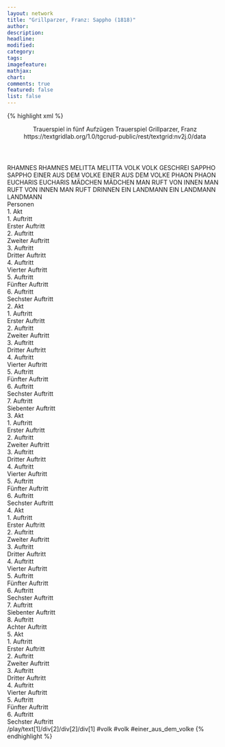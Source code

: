 ```yaml
---
layout: network
title: "Grillparzer, Franz: Sappho (1818)"
author:
description:
headline:
modified:
category:
tags:
imagefeature:
mathjax:
chart:
comments: true
featured: false
list: false
---
```

{% highlight xml %}
<?xml-model href="https://raw.githubusercontent.com/DLiNa/project/master/rules/lina.rnc"?><?xml-model href="https://raw.githubusercontent.com/DLiNa/project/master/rules/lina.sch"?>
<play xmlns="http://lina.digital">
  <header>
    <title>Sappho</title>
    <subtitle>Trauerspiel in fünf Aufzügen</subtitle>
    <genretitle>Trauerspiel</genretitle>
    <author>Grillparzer, Franz</author>
    <date type="print" when="1819"/>
    <date type="premiere" when="1818"/>
    <date type="written" when="1817"/>
    <source>https://textgridlab.org/1.0/tgcrud-public/rest/textgrid:nv2j.0/data</source>
  </header>
  <personae>
    <character>
      <name>RHAMNES</name>
      <alias xml:id="rhamnes">
        <name>RHAMNES</name>
      </alias>
    </character>
    <character>
      <name>MELITTA</name>
      <alias xml:id="melitta">
        <name>MELITTA</name>
      </alias>
    </character>
    <character>
      <name>VOLK</name>
      <alias xml:id="volk">
        <name>VOLK</name>
      </alias>
      <alias xml:id="geschrei">
        <name>GESCHREI</name>
      </alias>
    </character>
    <character>
      <name>SAPPHO</name>
      <alias xml:id="sappho">
        <name>SAPPHO</name>
      </alias>
    </character>
    <character>
      <name>EINER AUS DEM VOLKE</name>
      <alias xml:id="einer_aus_dem_volke">
        <name>EINER AUS DEM VOLKE</name>
      </alias>
    </character>
    <character>
      <name>PHAON</name>
      <alias xml:id="phaon">
        <name>PHAON</name>
      </alias>
    </character>
    <character>
      <name>EUCHARIS</name>
      <alias xml:id="eucharis">
        <name>EUCHARIS</name>
      </alias>
    </character>
    <character>
      <name>MÄDCHEN</name>
      <alias xml:id="mädchen">
        <name>MÄDCHEN</name>
      </alias>
    </character>
    <character>
      <name>MAN RUFT VON INNEN</name>
      <alias xml:id="man_ruft_von_innen">
        <name>MAN RUFT VON INNEN</name>
      </alias>
      <alias xml:id="man_ruft_drinnen">
        <name>MAN RUFT DRINNEN</name>
      </alias>
    </character>
    <character>
      <name>EIN LANDMANN</name>
      <alias xml:id="ein_landmann">
        <name>EIN LANDMANN</name>
      </alias>
      <alias xml:id="landmann">
        <name>LANDMANN</name>
      </alias>
    </character>
  </personae>
  <text>
    <div>
      <head>Personen</head>
    </div>
    <div>
      <head>1. Akt</head>
      <div>
        <head>1. Auftritt</head>
        <div>
          <head>Erster Auftritt</head>
          <sp who="#rhamnes">
            <amount n="11" unit="speech_acts"/>
            <amount n="265" unit="words"/>
            <amount n="40" unit="lines"/>
            <amount n="1426" unit="chars"/>
          </sp>
          <sp who="#melitta">
            <amount n="8" unit="speech_acts"/>
            <amount n="60" unit="words"/>
            <amount n="12" unit="lines"/>
            <amount n="281" unit="chars"/>
          </sp>
          <sp who="#geschrei">
            <amount n="1" unit="speech_acts"/>
            <amount n="3" unit="words"/>
            <amount n="1" unit="lines"/>
            <amount n="19" unit="chars"/>
          </sp>
          <sp who="#volk">
            <amount n="1" unit="speech_acts"/>
            <amount n="4" unit="words"/>
            <amount n="1" unit="lines"/>
            <amount n="25" unit="chars"/>
          </sp>
        </div>
      </div>
      <div>
        <head>2. Auftritt</head>
        <div>
          <head>Zweiter Auftritt</head>
          <sp who="#volk #einer_aus_dem_volke">
            <amount n="2" unit="speech_acts"/>
            <amount n="10" unit="words"/>
            <amount n="2" unit="lines"/>
            <amount n="62" unit="chars"/>
          </sp>
          <sp who="#rhamnes">
            <amount n="2" unit="speech_acts"/>
            <amount n="12" unit="words"/>
            <amount n="2" unit="lines"/>
            <amount n="63" unit="chars"/>
          </sp>
          <sp who="#sappho">
            <amount n="6" unit="speech_acts"/>
            <amount n="394" unit="words"/>
            <amount n="52" unit="lines"/>
            <amount n="2144" unit="chars"/>
          </sp>
          <sp who="#einer_aus_dem_volke">
            <amount n="2" unit="speech_acts"/>
            <amount n="36" unit="words"/>
            <amount n="5" unit="lines"/>
            <amount n="213" unit="chars"/>
          </sp>
          <sp who="#phaon">
            <amount n="2" unit="speech_acts"/>
            <amount n="30" unit="words"/>
            <amount n="4" unit="lines"/>
            <amount n="172" unit="chars"/>
          </sp>
        </div>
      </div>
      <div>
        <head>3. Auftritt</head>
        <div>
          <head>Dritter Auftritt</head>
          <sp who="#sappho">
            <amount n="8" unit="speech_acts"/>
            <amount n="583" unit="words"/>
            <amount n="77" unit="lines"/>
            <amount n="3193" unit="chars"/>
          </sp>
          <sp who="#phaon">
            <amount n="8" unit="speech_acts"/>
            <amount n="884" unit="words"/>
            <amount n="120" unit="lines"/>
            <amount n="4845" unit="chars"/>
          </sp>
        </div>
      </div>
      <div>
        <head>4. Auftritt</head>
        <div>
          <head>Vierter Auftritt</head>
          <sp who="#rhamnes">
            <amount n="3" unit="speech_acts"/>
            <amount n="5" unit="words"/>
            <amount n="3" unit="lines"/>
            <amount n="35" unit="chars"/>
          </sp>
          <sp who="#sappho">
            <amount n="4" unit="speech_acts"/>
            <amount n="104" unit="words"/>
            <amount n="17" unit="lines"/>
            <amount n="596" unit="chars"/>
          </sp>
          <sp who="#phaon">
            <amount n="1" unit="speech_acts"/>
            <amount n="40" unit="words"/>
            <amount n="5" unit="lines"/>
            <amount n="210" unit="chars"/>
          </sp>
        </div>
      </div>
      <div>
        <head>5. Auftritt</head>
        <div>
          <head>Fünfter Auftritt</head>
          <sp who="#sappho">
            <amount n="9" unit="speech_acts"/>
            <amount n="755" unit="words"/>
            <amount n="101" unit="lines"/>
            <amount n="4074" unit="chars"/>
          </sp>
          <sp who="#melitta">
            <amount n="7" unit="speech_acts"/>
            <amount n="71" unit="words"/>
            <amount n="10" unit="lines"/>
            <amount n="363" unit="chars"/>
          </sp>
        </div>
      </div>
      <div>
        <head>6. Auftritt</head>
        <div>
          <head>Sechster Auftritt</head>
          <sp who="#sappho">
            <amount n="1" unit="speech_acts"/>
            <amount n="174" unit="words"/>
            <amount n="28" unit="lines"/>
            <amount n="1025" unit="chars"/>
          </sp>
        </div>
      </div>
    </div>
    <div>
      <head>2. Akt</head>
      <div>
        <head>1. Auftritt</head>
        <div>
          <head>Erster Auftritt</head>
          <sp who="#phaon">
            <amount n="1" unit="speech_acts"/>
            <amount n="443" unit="words"/>
            <amount n="60" unit="lines"/>
            <amount n="2406" unit="chars"/>
          </sp>
        </div>
      </div>
      <div>
        <head>2. Auftritt</head>
        <div>
          <head>Zweiter Auftritt</head>
          <sp who="#eucharis">
            <amount n="5" unit="speech_acts"/>
            <amount n="292" unit="words"/>
            <amount n="37" unit="lines"/>
            <amount n="1515" unit="chars"/>
          </sp>
          <sp who="#mädchen">
            <amount n="1" unit="speech_acts"/>
            <amount n="2" unit="words"/>
            <amount n="1" unit="lines"/>
            <amount n="10" unit="chars"/>
          </sp>
          <sp who="#melitta">
            <amount n="3" unit="speech_acts"/>
            <amount n="10" unit="words"/>
            <amount n="3" unit="lines"/>
            <amount n="39" unit="chars"/>
          </sp>
        </div>
      </div>
      <div>
        <head>3. Auftritt</head>
        <div>
          <head>Dritter Auftritt</head>
          <sp who="#melitta">
            <amount n="1" unit="speech_acts"/>
            <amount n="311" unit="words"/>
            <amount n="38" unit="lines"/>
            <amount n="1596" unit="chars"/>
          </sp>
        </div>
      </div>
      <div>
        <head>4. Auftritt</head>
        <div>
          <head>Vierter Auftritt</head>
          <sp who="#phaon">
            <amount n="30" unit="speech_acts"/>
            <amount n="429" unit="words"/>
            <amount n="70" unit="lines"/>
            <amount n="2274" unit="chars"/>
          </sp>
          <sp who="#melitta">
            <amount n="29" unit="speech_acts"/>
            <amount n="560" unit="words"/>
            <amount n="82" unit="lines"/>
            <amount n="2875" unit="chars"/>
          </sp>
          <sp who="#man_ruft_drinnen">
            <amount n="1" unit="speech_acts"/>
            <amount n="1" unit="words"/>
            <amount n="1" unit="lines"/>
            <amount n="8" unit="chars"/>
          </sp>
          <sp who="#man_ruft_von_innen">
            <amount n="1" unit="speech_acts"/>
            <amount n="1" unit="words"/>
            <amount n="1" unit="lines"/>
            <amount n="8" unit="chars"/>
          </sp>
        </div>
      </div>
      <div>
        <head>5. Auftritt</head>
        <div>
          <head>Fünfter Auftritt</head>
          <sp who="#sappho">
            <amount n="7" unit="speech_acts"/>
            <amount n="36" unit="words"/>
            <amount n="8" unit="lines"/>
            <amount n="180" unit="chars"/>
          </sp>
          <sp who="#melitta">
            <amount n="6" unit="speech_acts"/>
            <amount n="21" unit="words"/>
            <amount n="6" unit="lines"/>
            <amount n="99" unit="chars"/>
          </sp>
          <sp who="#phaon">
            <amount n="1" unit="speech_acts"/>
            <amount n="3" unit="words"/>
            <amount n="1" unit="lines"/>
            <amount n="17" unit="chars"/>
          </sp>
        </div>
      </div>
      <div>
        <head>6. Auftritt</head>
        <div>
          <head>Sechster Auftritt</head>
          <sp who="#sappho">
            <amount n="19" unit="speech_acts"/>
            <amount n="464" unit="words"/>
            <amount n="72" unit="lines"/>
            <amount n="2504" unit="chars"/>
          </sp>
          <sp who="#phaon">
            <amount n="18" unit="speech_acts"/>
            <amount n="75" unit="words"/>
            <amount n="18" unit="lines"/>
            <amount n="360" unit="chars"/>
          </sp>
        </div>
      </div>
      <div>
        <head>7. Auftritt</head>
        <div>
          <head>Siebenter Auftritt</head>
          <sp who="#phaon">
            <amount n="1" unit="speech_acts"/>
            <amount n="36" unit="words"/>
            <amount n="5" unit="lines"/>
            <amount n="173" unit="chars"/>
          </sp>
        </div>
      </div>
    </div>
    <div>
      <head>3. Akt</head>
      <div>
        <head>1. Auftritt</head>
        <div>
          <head>Erster Auftritt</head>
          <sp who="#sappho">
            <amount n="6" unit="speech_acts"/>
            <amount n="529" unit="words"/>
            <amount n="72" unit="lines"/>
            <amount n="2863" unit="chars"/>
          </sp>
          <sp who="#phaon">
            <amount n="8" unit="speech_acts"/>
            <amount n="511" unit="words"/>
            <amount n="69" unit="lines"/>
            <amount n="2757" unit="chars"/>
          </sp>
        </div>
      </div>
      <div>
        <head>2. Auftritt</head>
        <div>
          <head>Zweiter Auftritt</head>
          <sp who="#sappho">
            <amount n="1" unit="speech_acts"/>
            <amount n="377" unit="words"/>
            <amount n="50" unit="lines"/>
            <amount n="2007" unit="chars"/>
          </sp>
        </div>
      </div>
      <div>
        <head>3. Auftritt</head>
        <div>
          <head>Dritter Auftritt</head>
          <sp who="#eucharis">
            <amount n="8" unit="speech_acts"/>
            <amount n="258" unit="words"/>
            <amount n="35" unit="lines"/>
            <amount n="1340" unit="chars"/>
          </sp>
          <sp who="#sappho">
            <amount n="8" unit="speech_acts"/>
            <amount n="74" unit="words"/>
            <amount n="13" unit="lines"/>
            <amount n="378" unit="chars"/>
          </sp>
        </div>
      </div>
      <div>
        <head>4. Auftritt</head>
        <div>
          <head>Vierter Auftritt</head>
          <sp who="#sappho">
            <amount n="1" unit="speech_acts"/>
            <amount n="17" unit="words"/>
            <amount n="2" unit="lines"/>
            <amount n="89" unit="chars"/>
          </sp>
        </div>
      </div>
      <div>
        <head>5. Auftritt</head>
        <div>
          <head>Fünfter Auftritt</head>
          <sp who="#melitta">
            <amount n="19" unit="speech_acts"/>
            <amount n="194" unit="words"/>
            <amount n="33" unit="lines"/>
            <amount n="1001" unit="chars"/>
          </sp>
          <sp who="#sappho">
            <amount n="20" unit="speech_acts"/>
            <amount n="643" unit="words"/>
            <amount n="97" unit="lines"/>
            <amount n="3510" unit="chars"/>
          </sp>
        </div>
      </div>
      <div>
        <head>6. Auftritt</head>
        <div>
          <head>Sechster Auftritt</head>
          <sp who="#phaon">
            <amount n="9" unit="speech_acts"/>
            <amount n="409" unit="words"/>
            <amount n="55" unit="lines"/>
            <amount n="2153" unit="chars"/>
          </sp>
          <sp who="#sappho">
            <amount n="6" unit="speech_acts"/>
            <amount n="50" unit="words"/>
            <amount n="10" unit="lines"/>
            <amount n="264" unit="chars"/>
          </sp>
          <sp who="#melitta">
            <amount n="5" unit="speech_acts"/>
            <amount n="44" unit="words"/>
            <amount n="7" unit="lines"/>
            <amount n="226" unit="chars"/>
          </sp>
        </div>
      </div>
    </div>
    <div>
      <head>4. Akt</head>
      <div>
        <head>1. Auftritt</head>
        <div>
          <head>Erster Auftritt</head>
          <sp who="#sappho">
            <amount n="1" unit="speech_acts"/>
            <amount n="432" unit="words"/>
            <amount n="56" unit="lines"/>
            <amount n="2301" unit="chars"/>
          </sp>
        </div>
      </div>
      <div>
        <head>2. Auftritt</head>
        <div>
          <head>Zweiter Auftritt</head>
          <sp who="#rhamnes">
            <amount n="19" unit="speech_acts"/>
            <amount n="145" unit="words"/>
            <amount n="29" unit="lines"/>
            <amount n="799" unit="chars"/>
          </sp>
          <sp who="#sappho">
            <amount n="18" unit="speech_acts"/>
            <amount n="546" unit="words"/>
            <amount n="78" unit="lines"/>
            <amount n="2858" unit="chars"/>
          </sp>
        </div>
      </div>
      <div>
        <head>3. Auftritt</head>
        <div>
          <head>Dritter Auftritt</head>
          <sp who="#sappho">
            <amount n="1" unit="speech_acts"/>
            <amount n="72" unit="words"/>
            <amount n="7" unit="lines"/>
            <amount n="345" unit="chars"/>
          </sp>
        </div>
      </div>
      <div>
        <head>4. Auftritt</head>
        <div>
          <head>Vierter Auftritt</head>
          <sp who="#melitta">
            <amount n="16" unit="speech_acts"/>
            <amount n="144" unit="words"/>
            <amount n="26" unit="lines"/>
            <amount n="726" unit="chars"/>
          </sp>
          <sp who="#rhamnes">
            <amount n="15" unit="speech_acts"/>
            <amount n="168" unit="words"/>
            <amount n="27" unit="lines"/>
            <amount n="825" unit="chars"/>
          </sp>
        </div>
      </div>
      <div>
        <head>5. Auftritt</head>
        <div>
          <head>Fünfter Auftritt</head>
          <sp who="#phaon">
            <amount n="27" unit="speech_acts"/>
            <amount n="571" unit="words"/>
            <amount n="87" unit="lines"/>
            <amount n="3020" unit="chars"/>
          </sp>
          <sp who="#rhamnes">
            <amount n="15" unit="speech_acts"/>
            <amount n="121" unit="words"/>
            <amount n="24" unit="lines"/>
            <amount n="676" unit="chars"/>
          </sp>
          <sp who="#melitta">
            <amount n="12" unit="speech_acts"/>
            <amount n="61" unit="words"/>
            <amount n="14" unit="lines"/>
            <amount n="310" unit="chars"/>
          </sp>
        </div>
      </div>
      <div>
        <head>6. Auftritt</head>
        <div>
          <head>Sechster Auftritt</head>
          <sp who="#eucharis">
            <amount n="4" unit="speech_acts"/>
            <amount n="92" unit="words"/>
            <amount n="14" unit="lines"/>
            <amount n="481" unit="chars"/>
          </sp>
          <sp who="#rhamnes">
            <amount n="3" unit="speech_acts"/>
            <amount n="5" unit="words"/>
            <amount n="3" unit="lines"/>
            <amount n="32" unit="chars"/>
          </sp>
        </div>
      </div>
      <div>
        <head>7. Auftritt</head>
        <div>
          <head>Siebenter Auftritt</head>
          <sp who="#rhamnes">
            <amount n="4" unit="speech_acts"/>
            <amount n="81" unit="words"/>
            <amount n="11" unit="lines"/>
            <amount n="436" unit="chars"/>
          </sp>
          <sp who="#eucharis">
            <amount n="3" unit="speech_acts"/>
            <amount n="8" unit="words"/>
            <amount n="3" unit="lines"/>
            <amount n="34" unit="chars"/>
          </sp>
        </div>
      </div>
      <div>
        <head>8. Auftritt</head>
        <div>
          <head>Achter Auftritt</head>
          <sp who="#sappho">
            <amount n="11" unit="speech_acts"/>
            <amount n="329" unit="words"/>
            <amount n="46" unit="lines"/>
            <amount n="1713" unit="chars"/>
          </sp>
          <sp who="#rhamnes">
            <amount n="8" unit="speech_acts"/>
            <amount n="52" unit="words"/>
            <amount n="11" unit="lines"/>
            <amount n="251" unit="chars"/>
          </sp>
          <sp who="#ein_landmann">
            <amount n="1" unit="speech_acts"/>
            <amount n="7" unit="words"/>
            <amount n="1" unit="lines"/>
            <amount n="30" unit="chars"/>
          </sp>
          <sp who="#eucharis">
            <amount n="2" unit="speech_acts"/>
            <amount n="4" unit="words"/>
            <amount n="2" unit="lines"/>
            <amount n="19" unit="chars"/>
          </sp>
        </div>
      </div>
    </div>
    <div>
      <head>5. Akt</head>
      <div>
        <head>1. Auftritt</head>
        <div>
          <head>Erster Auftritt</head>
          <sp who="#eucharis">
            <amount n="9" unit="speech_acts"/>
            <amount n="84" unit="words"/>
            <amount n="13" unit="lines"/>
            <amount n="454" unit="chars"/>
          </sp>
          <sp who="#rhamnes">
            <amount n="12" unit="speech_acts"/>
            <amount n="154" unit="words"/>
            <amount n="25" unit="lines"/>
            <amount n="830" unit="chars"/>
          </sp>
          <sp who="#sappho">
            <amount n="4" unit="speech_acts"/>
            <amount n="10" unit="words"/>
            <amount n="4" unit="lines"/>
            <amount n="44" unit="chars"/>
          </sp>
        </div>
      </div>
      <div>
        <head>2. Auftritt</head>
        <div>
          <head>Zweiter Auftritt</head>
          <sp who="#landmann">
            <amount n="5" unit="speech_acts"/>
            <amount n="143" unit="words"/>
            <amount n="21" unit="lines"/>
            <amount n="765" unit="chars"/>
          </sp>
          <sp who="#eucharis">
            <amount n="2" unit="speech_acts"/>
            <amount n="5" unit="words"/>
            <amount n="2" unit="lines"/>
            <amount n="24" unit="chars"/>
          </sp>
          <sp who="#rhamnes">
            <amount n="2" unit="speech_acts"/>
            <amount n="7" unit="words"/>
            <amount n="2" unit="lines"/>
            <amount n="38" unit="chars"/>
          </sp>
          <sp who="#sappho">
            <amount n="2" unit="speech_acts"/>
            <amount n="19" unit="words"/>
            <amount n="4" unit="lines"/>
            <amount n="99" unit="chars"/>
          </sp>
        </div>
      </div>
      <div>
        <head>3. Auftritt</head>
        <div>
          <head>Dritter Auftritt</head>
          <sp who="#phaon">
            <amount n="25" unit="speech_acts"/>
            <amount n="1216" unit="words"/>
            <amount n="164" unit="lines"/>
            <amount n="6468" unit="chars"/>
          </sp>
          <sp who="#melitta">
            <amount n="8" unit="speech_acts"/>
            <amount n="169" unit="words"/>
            <amount n="23" unit="lines"/>
            <amount n="860" unit="chars"/>
          </sp>
          <sp who="#ein_landmann">
            <amount n="1" unit="speech_acts"/>
            <amount n="2" unit="words"/>
            <amount n="1" unit="lines"/>
            <amount n="11" unit="chars"/>
          </sp>
          <sp who="#landmann">
            <amount n="8" unit="speech_acts"/>
            <amount n="57" unit="words"/>
            <amount n="10" unit="lines"/>
            <amount n="311" unit="chars"/>
          </sp>
          <sp who="#sappho">
            <amount n="11" unit="speech_acts"/>
            <amount n="66" unit="words"/>
            <amount n="11" unit="lines"/>
            <amount n="329" unit="chars"/>
          </sp>
        </div>
      </div>
      <div>
        <head>4. Auftritt</head>
        <div>
          <head>Vierter Auftritt</head>
          <sp who="#phaon">
            <amount n="11" unit="speech_acts"/>
            <amount n="118" unit="words"/>
            <amount n="18" unit="lines"/>
            <amount n="613" unit="chars"/>
          </sp>
          <sp who="#melitta">
            <amount n="5" unit="speech_acts"/>
            <amount n="86" unit="words"/>
            <amount n="12" unit="lines"/>
            <amount n="410" unit="chars"/>
          </sp>
          <sp who="#rhamnes">
            <amount n="9" unit="speech_acts"/>
            <amount n="653" unit="words"/>
            <amount n="88" unit="lines"/>
            <amount n="3596" unit="chars"/>
          </sp>
        </div>
      </div>
      <div>
        <head>5. Auftritt</head>
        <div>
          <head>Fünfter Auftritt</head>
          <sp who="#eucharis">
            <amount n="4" unit="speech_acts"/>
            <amount n="376" unit="words"/>
            <amount n="52" unit="lines"/>
            <amount n="2084" unit="chars"/>
          </sp>
          <sp who="#rhamnes">
            <amount n="4" unit="speech_acts"/>
            <amount n="24" unit="words"/>
            <amount n="5" unit="lines"/>
            <amount n="114" unit="chars"/>
          </sp>
        </div>
      </div>
      <div>
        <head>6. Auftritt</head>
        <div>
          <head>Sechster Auftritt</head>
          <sp who="#melitta">
            <amount n="3" unit="speech_acts"/>
            <amount n="31" unit="words"/>
            <amount n="5" unit="lines"/>
            <amount n="162" unit="chars"/>
          </sp>
          <sp who="#sappho">
            <amount n="8" unit="speech_acts"/>
            <amount n="531" unit="words"/>
            <amount n="73" unit="lines"/>
            <amount n="2801" unit="chars"/>
          </sp>
          <sp who="#phaon">
            <amount n="9" unit="speech_acts"/>
            <amount n="47" unit="words"/>
            <amount n="10" unit="lines"/>
            <amount n="243" unit="chars"/>
          </sp>
          <sp who="#rhamnes">
            <amount n="6" unit="speech_acts"/>
            <amount n="101" unit="words"/>
            <amount n="14" unit="lines"/>
            <amount n="530" unit="chars"/>
          </sp>
        </div>
      </div>
    </div>
  </text>
  <documentation>
    <change n="1" type="expandCollectivePartially" who="peertrilcke">
      <path>/play/text[1]/div[2]/div[2]/div[1]</path>
      <orig>#volk </orig>
      <corr>#volk #einer_aus_dem_volke</corr>
      <comment/>
    </change>
  </documentation>
</play>
{% endhighlight %}
